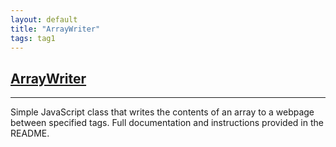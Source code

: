 ```yaml
---
layout: default
title: "ArrayWriter"
tags: tag1
---
```

## [ArrayWriter](https://github.com/MJVL/ArrayWriter "ArrayWriter")
***

Simple JavaScript class that writes the contents of an array to a webpage between specified tags. Full documentation and instructions provided in the README.


